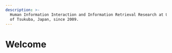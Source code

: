 ```yaml
---
description: >-
  Human Information Interaction and Information Retrieval Research at University
  of Tsukuba, Japan, since 2009.
---
```


# Welcome

